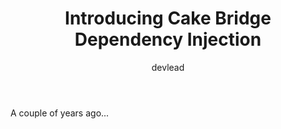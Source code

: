 ﻿---
title: Introducing Cake Bridge Dependency Injection
tags:
    - .NET
    - C#
    - Cake
    - DevOps
    - Release Notes
author: devlead
published: 2021-01-15
---

A couple of years ago...